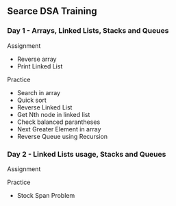 ## Searce DSA Training

### Day 1 - Arrays, Linked Lists, Stacks and Queues
Assignment
* Reverse array
* Print Linked List

Practice
* Search in array
* Quick sort
* Reverse Linked List
* Get Nth node in linked list
* Check balanced parantheses
* Next Greater Element in array
* Reverse Queue using Recursion

### Day 2 - Linked Lists usage, Stacks and Queues

Assignment

Practice
* Stock Span Problem